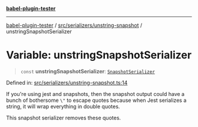 [**babel-plugin-tester**](../../../../README.md)

***

[babel-plugin-tester](../../../../README.md) / [src/serializers/unstring-snapshot](../README.md) / unstringSnapshotSerializer

# Variable: unstringSnapshotSerializer

> `const` **unstringSnapshotSerializer**: [`SnapshotSerializer`](../../../type-aliases/SnapshotSerializer.md)

Defined in: [src/serializers/unstring-snapshot.ts:14](https://github.com/Xunnamius/babel-plugin-tester/blob/91349cafb3cefac8248e86580feec53bd082321e/src/serializers/unstring-snapshot.ts#L14)

If you're using jest and snapshots, then the snapshot output could have a
bunch of bothersome `\"` to escape quotes because when Jest serializes a
string, it will wrap everything in double quotes.

This snapshot serializer removes these quotes.

